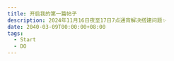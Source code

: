 ```yaml
---
title: 开启我的第一篇帖子
description: 2024年11月16日夜至17日7点通宵解决搭建问题✨
date: 2040-03-09T00:00:00+08:00
tags:
  - Start
  - DO
---
```


